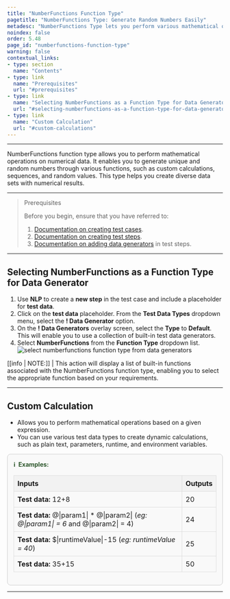 ```yaml
---
title: "NumberFunctions Function Type"
pagetitle: "NumberFunctions Type: Generate Random Numbers Easily"
metadesc: "NumberFunctions Type lets you perform various mathematical operations and generate unique, random numbers, aiding diverse data generation needs."
noindex: false
order: 5.48
page_id: "numberfunctions-function-type"
warning: false
contextual_links:
- type: section
  name: "Contents"
- type: link
  name: "Prerequisites"
  url: "#prerequisites"
- type: link
  name: "Selecting NumberFunctions as a Function Type for Data Generator"
  url: "#selecting-numberfunctions-as-a-function-type-for-data-generator"
- type: link
  name: "Custom Calculation"
  url: "#custom-calculations"
---
```


---

NumberFunctions function type allows you to perform mathematical operations on numerical data. It enables you to generate unique and random numbers through various functions, such as custom calculations, sequences, and random values. This type helps you create diverse data sets with numerical results.

---

> <p id="prerequisites">Prerequisites</p>
>
> Before you begin, ensure that you have referred to:
> 1. [Documentation on creating test cases](https://testsigma.com/docs/test-cases/manage/add-edit-delete/#create-test-case).
> 2. [Documentation on creating test steps](https://testsigma.com/docs/test-cases/create-test-steps/overview/).
> 3. [Documentation on adding data generators](https://testsigma.com/docs/test-data/types/data-generator/#add-data-generators-in-test-steps) in test steps.

---

## **Selecting NumberFunctions as a Function Type for Data Generator**

1. Use **NLP** to create a **new step** in the test case and include a placeholder for **test data**.
2. Click on the **test data** placeholder. From the **Test Data Types** dropdown menu, select the **! Data Generator** option.
3. On the **! Data Generators** overlay screen, select the **Type** to **Default**. This will enable you to use a collection of built-in test data generators.
4. Select **NumberFunctions** from the **Function Type** dropdown list. ![select numberfunctions function type from data generators](https://s3.amazonaws.com/static-docs.testsigma.com/new_images/projects/applications/numberfunctions_functiontype_dg.gif)

[[info | NOTE:]]
| This action will display a list of built-in functions associated with the NumberFunctions function type, enabling you to select the appropriate function based on your requirements.

---

## **Custom Calculation**

- Allows you to perform mathematical operations based on a given expression. 
- You can use various test data types to create dynamic calculations, such as plain text, parameters, runtime, and environment variables.

<style>
  .example-container {
    border: 1px solid #ccc;
    border-radius: 8px;
    padding: 1em;
    margin: 1em 0;
    background-color: #f9f9f9;
  }
  .example-title {
    color: #2d572c;
    font-weight: bold;
    display: flex;
    align-items: center;
    margin-bottom: 0.5em;
  }
  .example-title span {
    margin-right: 0.5em;
  }
  .example-table {
    width: 100%;
    border-collapse: collapse;
  }
  .example-table th, .example-table td {
    border: 1px solid #ddd;
    padding: 0.5em;
    text-align: left;
  }
  .example-table th {
    background-color: #f2f2f2;
  }
</style>

<div class="example-container">
  <div class="example-title">
    <span>ℹ️</span>Examples:
  </div>
  <table class="example-table">
    <thead>
      <tr>
        <th>Inputs</th>
        <th>Outputs</th>
      </tr>
    </thead>
    <tbody>
      <!-- Example 1 -->
      <tr>
        <td><b>Test data:</b> 12+8</td>
        <td>20</td>
      </tr>
      <!-- Example 2 -->
      <tr>
        <td><b>Test data:</b> @|param1| * @|param2| (<i>eg: @|param1| = 6</i> and @|param2| = 4</i>)</td>
        <td>24</td>
      </tr>
      <!-- Example 3 -->
      <tr>
        <td><b>Test data:</b> $|runtimeValue|-15 (<i>eg: runtimeValue = 40</i>)</td>
        <td>25</td>
      </tr>
      <!-- Example 4 -->
      <tr>
        <td><b>Test data:</b> 35+15</td>
        <td>50</td>
      </tr>
    </tbody>
  </table>
</div>


---

